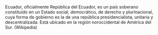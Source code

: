Ecuador, oficialmente República del Ecuador, es un país soberano constituido en un Estado social, democrático, de derecho y plurinacional, cuya forma de gobierno es la de una república presidencialista, unitaria y descentralizada. Está ubicado en la región noroccidental de América del Sur. (Wikipedia)
